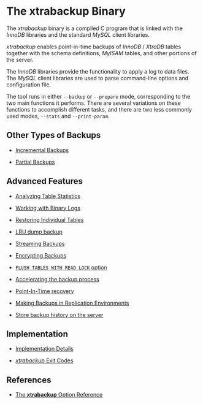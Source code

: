 # The xtrabackup Binary

The *xtrabackup* binary is a compiled C program that is linked with the *InnoDB*
libraries and the standard *MySQL* client libraries.

*xtrabackup* enables point-in-time backups of *InnoDB* / *XtraDB* tables
together with the schema definitions, *MyISAM* tables, and other portions of the
server.

The *InnoDB* libraries provide the functionality to apply a log to data
files. The *MySQL* client libraries are used to parse command-line options and
configuration file.

The tool runs in either `--backup` or `--prepare` mode,
corresponding to the two main functions it performs. There are several
variations on these functions to accomplish different tasks, and there are two
less commonly used modes, `--stats` and `--print-param`.

## Other Types of Backups


* [Incremental Backups](incremental_backups.md)


* [Partial Backups](partial_backups.md)


## Advanced Features

<!-- NB: the following section has been removed because it is a
duplicate of a section in source/advanced:

throttling_backups -->

* [Analyzing Table Statistics](analyzing_table_statistics.md)


* [Working with Binary Logs](working_with_binary_logs.md)


* [Restoring Individual Tables](restoring_individual_tables.md)


* [LRU dump backup](lru_dump.md)


* [Streaming Backups](backup.streaming.md)


* [Encrypting Backups](backup.encrypting.md)


* [`FLUSH TABLES WITH READ LOCK` option](flush-tables-with-read-lock.md)


* [Accelerating the backup process](backup.accelerating.md)


* [Point-In-Time recovery](point-in-time-recovery.md)


* [Making Backups in Replication Environments](replication.md)


* [Store backup history on the server](backup.history.md)


## Implementation


* [Implementation Details](implementation_details.md)


* [*xtrabackup* Exit Codes](xtrabackup_exit_codes.md)


## References


* [The **xtrabackup** Option Reference](xbk_option_reference.md)
